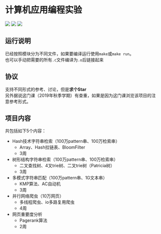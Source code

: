 # 计算机应用编程实验

![](https://github.com/OhYee/computer_application_programming_experiment/workflows/master/badge.svg) ![](https://img.shields.io/github/stars/OhYee/computer_application_programming_experiment?color=orange) ![](https://img.shields.io/github/languages/code-size/OhYee/computer_application_programming_experiment)

## 运行说明

已经按照模块分为不同文件，如果要编译运行使用`make`或`make run`。  
也可以手动把需要的所有`.c`文件编译为`.o`后链接起来

## 协议

支持不同形式的参考、讨论，但是**求个Star**  
另外据说这门课（2019年秋季学期）有查重，如果是因为这门课浏览该项目的注意参考形式。  

## 项目内容

共包括如下5个内容：
- Hash技术字符串检索（100万pattern串、100万检索串）
  - Array、Hash拉链表、BloomFilter
  - 3周
- 树形结构字符串检索（100万pattern串、100万检索串）
  - 二叉查找树、4叉trie树、二叉trie树（Patricia树）
  - 3周
- 多模式字符串匹配（100万pattern串、1G文本串）
  - KMP算法、AC自动机
  - 3周
- 并行网络爬虫（10万网页）
  - 多线程爬虫、io多路复用爬虫
  - 4周
- 网页重要度分析
  - Pagerank算法
  - 2周
 
